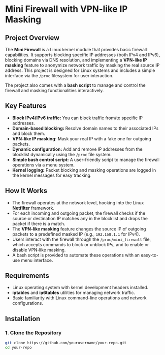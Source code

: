 # **Mini Firewall with VPN-like IP Masking**

## **Project Overview**

The **Mini Firewall** is a Linux kernel module that provides basic firewall capabilities. It supports blocking specific IP addresses (both IPv4 and IPv6), blocking domains via DNS resolution, and implementing a **VPN-like IP masking** feature to anonymize network traffic by masking the real source IP address. This project is designed for Linux systems and includes a simple interface via the `/proc` filesystem for user interaction.

The project also comes with a **bash script** to manage and control the firewall and masking functionalities interactively.

## **Key Features**

- **Block IPv4/IPv6 traffic:** You can block traffic from/to specific IP addresses.
- **Domain-based blocking:** Resolve domain names to their associated IPs and block them.
- **VPN-like IP masking:** Mask your real IP with a fake one for outgoing packets.
- **Dynamic configuration:** Add and remove IP addresses from the blocklist dynamically using the `/proc` file system.
- **Simple bash control script:** A user-friendly script to manage the firewall operations via a menu system.
- **Kernel logging:** Packet blocking and masking operations are logged in the kernel messages for easy tracking.

## **How It Works**

- The firewall operates at the network level, hooking into the Linux **Netfilter** framework.
- For each incoming and outgoing packet, the firewall checks if the source or destination IP matches any in the blocklist and drops the packet if there is a match.
- The **VPN-like masking** feature changes the source IP of outgoing packets to a predefined masked IP (e.g., `192.168.1.1` for IPv4).
- Users interact with the firewall through the `/proc/mini_firewall` file, which accepts commands to block or unblock IPs, and to enable or disable VPN-like masking.
- A bash script is provided to automate these operations with an easy-to-use menu interface.

## **Requirements**

- Linux operating system with kernel development headers installed.
- **iptables** and **ip6tables** utilities for managing network traffic.
- Basic familiarity with Linux command-line operations and network configurations.

## **Installation**

### 1. **Clone the Repository**

```bash
git clone https://github.com/yourusername/your-repo.git
cd your-repo
